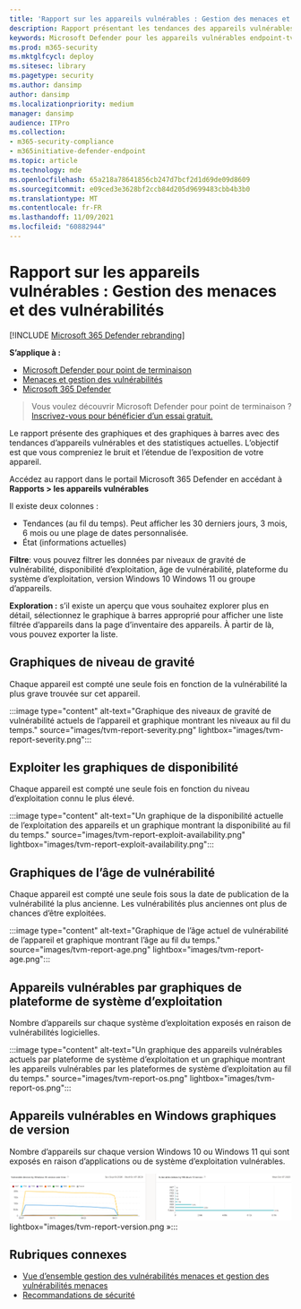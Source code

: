```yaml
---
title: 'Rapport sur les appareils vulnérables : Gestion des menaces et des vulnérabilités'
description: Rapport présentant les tendances des appareils vulnérables et les statistiques actuelles. L’objectif est que vous compreniez le bruit et l’étendue de l’exposition de votre appareil.
keywords: Microsoft Defender pour les appareils vulnérables endpoint-tvm, Microsoft Defender pour le point de terminaison, tvm, réduire les menaces & exposition aux vulnérabilités, réduire les menaces et les vulnérabilités, surveiller la configuration de la sécurité
ms.prod: m365-security
ms.mktglfcycl: deploy
ms.sitesec: library
ms.pagetype: security
ms.author: dansimp
author: dansimp
ms.localizationpriority: medium
manager: dansimp
audience: ITPro
ms.collection:
- m365-security-compliance
- m365initiative-defender-endpoint
ms.topic: article
ms.technology: mde
ms.openlocfilehash: 65a218a78641856cb247d7bcf2d1d69de09d8609
ms.sourcegitcommit: e09ced3e3628bf2ccb84d205d9699483cbb4b3b0
ms.translationtype: MT
ms.contentlocale: fr-FR
ms.lasthandoff: 11/09/2021
ms.locfileid: "60882944"
---
```

# <a name="vulnerable-devices-report---threat-and-vulnerability-management"></a>Rapport sur les appareils vulnérables : Gestion des menaces et des vulnérabilités

[!INCLUDE [Microsoft 365 Defender rebranding](../../includes/microsoft-defender.md)]

**S’applique à :**

- [Microsoft Defender pour point de terminaison](https://go.microsoft.com/fwlink/?linkid=2154037)
- [Menaces et gestion des vulnérabilités](next-gen-threat-and-vuln-mgt.md)
- [Microsoft 365 Defender](https://go.microsoft.com/fwlink/?linkid=2118804)

> Vous voulez découvrir Microsoft Defender pour point de terminaison ? [Inscrivez-vous pour bénéficier d’un essai gratuit.](https://signup.microsoft.com/create-account/signup?products=7f379fee-c4f9-4278-b0a1-e4c8c2fcdf7e&ru=https://aka.ms/MDEp2OpenTrial?ocid=docs-wdatp-portaloverview-abovefoldlink)

Le rapport présente des graphiques et des graphiques à barres avec des tendances d’appareils vulnérables et des statistiques actuelles. L’objectif est que vous compreniez le bruit et l’étendue de l’exposition de votre appareil.

Accédez au rapport dans le portail Microsoft 365 Defender en accédant à **Rapports > les appareils vulnérables**

Il existe deux colonnes :

- Tendances (au fil du temps). Peut afficher les 30 derniers jours, 3 mois, 6 mois ou une plage de dates personnalisée.
- État (informations actuelles)

**Filtre**: vous pouvez filtrer les données par niveaux de gravité de vulnérabilité, disponibilité d’exploitation, âge de vulnérabilité, plateforme du système d’exploitation, version Windows 10 Windows 11 ou groupe d’appareils.

**Exploration :** s’il existe un aperçu que vous souhaitez explorer plus en détail, sélectionnez le graphique à barres approprié pour afficher une liste filtrée d’appareils dans la page d’inventaire des appareils. À partir de là, vous pouvez exporter la liste.

## <a name="severity-level-graphs"></a>Graphiques de niveau de gravité

Chaque appareil est compté une seule fois en fonction de la vulnérabilité la plus grave trouvée sur cet appareil.

:::image type="content" alt-text="Graphique des niveaux de gravité de vulnérabilité actuels de l’appareil et graphique montrant les niveaux au fil du temps." source="images/tvm-report-severity.png" lightbox="images/tvm-report-severity.png":::

## <a name="exploit-availability-graphs"></a>Exploiter les graphiques de disponibilité

Chaque appareil est compté une seule fois en fonction du niveau d’exploitation connu le plus élevé.

:::image type="content" alt-text="Un graphique de la disponibilité actuelle de l’exploitation des appareils et un graphique montrant la disponibilité au fil du temps." source="images/tvm-report-exploit-availability.png" lightbox="images/tvm-report-exploit-availability.png":::

## <a name="vulnerability-age-graphs"></a>Graphiques de l’âge de vulnérabilité

Chaque appareil est compté une seule fois sous la date de publication de la vulnérabilité la plus ancienne. Les vulnérabilités plus anciennes ont plus de chances d’être exploitées.

:::image type="content" alt-text="Graphique de l’âge actuel de vulnérabilité de l’appareil et graphique montrant l’âge au fil du temps." source="images/tvm-report-age.png" lightbox="images/tvm-report-age.png":::

## <a name="vulnerable-devices-by-operating-system-platform-graphs"></a>Appareils vulnérables par graphiques de plateforme de système d’exploitation

Nombre d’appareils sur chaque système d’exploitation exposés en raison de vulnérabilités logicielles.

:::image type="content" alt-text="Un graphique des appareils vulnérables actuels par plateforme de système d’exploitation et un graphique montrant les appareils vulnérables par les plateformes de système d’exploitation au fil du temps." source="images/tvm-report-os.png" lightbox="images/tvm-report-os.png":::

## <a name="vulnerable-devices-by-windows-version-graphs"></a>Appareils vulnérables en Windows graphiques de version

Nombre d’appareils sur chaque version Windows 10 ou Windows 11 qui sont exposés en raison d’applications ou de système d’exploitation vulnérables.

![Un graphique des appareils vulnérables actuels par version Windows 10 et un graphique montrant les appareils vulnérables par Windows 10 version au fil du temps.](images/tvm-report-version.png)lightbox="images/tvm-report-version.png »:::

## <a name="related-topics"></a>Rubriques connexes

- [Vue d’ensemble gestion des vulnérabilités menaces et gestion des vulnérabilités menaces](next-gen-threat-and-vuln-mgt.md)
- [Recommandations de sécurité](tvm-security-recommendation.md)
